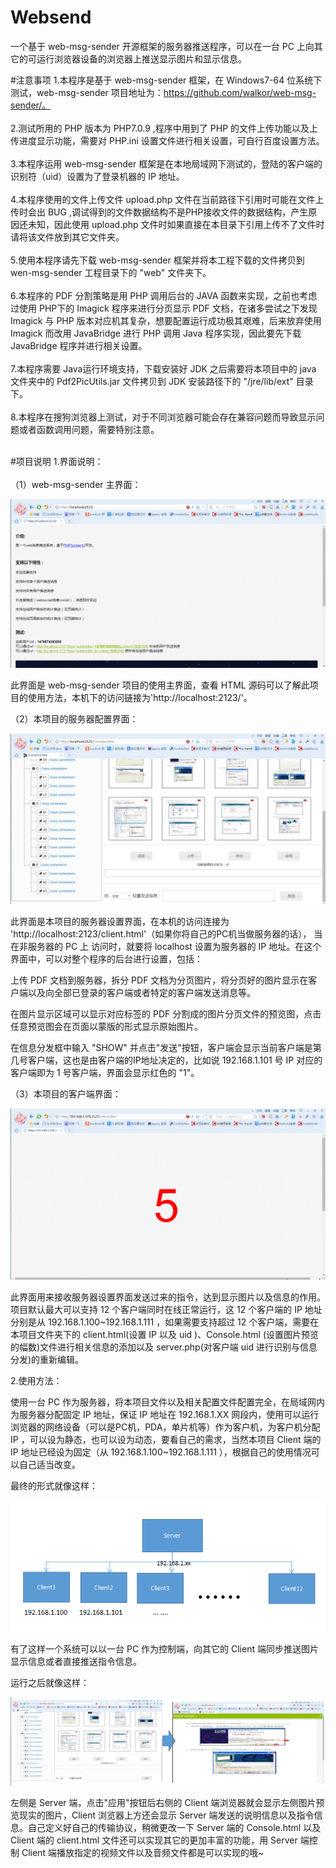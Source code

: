 # Websend
一个基于 web-msg-sender 开源框架的服务器推送程序，可以在一台 PC 上向其它的可运行浏览器设备的浏览器上推送显示图片和显示信息。

#注意事项
1.本程序是基于 web-msg-sender 框架，在 Windows7-64 位系统下测试，web-msg-sender 项目地址为：<hrf>https://github.com/walkor/web-msg-sender/。</hrf><br><br>
2.测试所用的 PHP 版本为 PHP7.0.9 ,程序中用到了 PHP 的文件上传功能以及上传进度显示功能，需要对 PHP.ini 设置文件进行相关设置，可自行百度设置方法。<br><br>
3.本程序运用 web-msg-sender 框架是在本地局域网下测试的，登陆的客户端的识别符（uid）设置为了登录机器的 IP 地址。<br><br>
4.本程序使用的文件上传文件 upload.php 文件在当前路径下引用时可能在文件上传时会出 BUG ,调试得到的文件数据结构不是PHP接收文件的数据结构，产生原因还未知，因此使用 upload.php 文件时如果直接在本目录下引用上传不了文件时请将该文件放到其它文件夹。<br><br>
5.使用本程序请先下载 web-msg-sender 框架并将本工程下载的文件拷贝到 wen-msg-sender 工程目录下的 "web" 文件夹下。<br><br>
6.本程序的 PDF 分割策略是用 PHP 调用后台的 JAVA 函数来实现，之前也考虑过使用 PHP下的 Imagick 程序来进行分页显示 PDF 文档，在诸多尝试之下发现 Imagick 与 PHP 版本对应机其复杂，想要配置运行成功极其艰难，后来放弃使用 Imagick 而改用 JavaBridge 进行 PHP 调用 Java 程序实现，因此要先下载 JavaBridge 程序并进行相关设置。<br><br>
7.本程序需要 Java运行环境支持，下载安装好 JDK 之后需要将本项目中的 java 文件夹中的 Pdf2PicUtils.jar 文件拷贝到 JDK 安装路径下的 "/jre/lib/ext" 目录下。<br><br>
8.本程序在搜狗浏览器上测试，对于不同浏览器可能会存在兼容问题而导致显示问题或者函数调用问题，需要特别注意。<br><br>

#项目说明
1.界面说明：<br><br>
（1）web-msg-sender 主界面：<br>

![image](https://github.com/ZhongLeiDev/ZhongLeiDev.github.io/blob/master/websendimg/index.png)

此界面是 web-msg-sender 项目的使用主界面，查看 HTML 源码可以了解此项目的使用方法，本机下的访问链接为'http://localhost:2123/'。

（2）本项目的服务器配置界面：<br>

![image](https://github.com/ZhongLeiDev/ZhongLeiDev.github.io/blob/master/websendimg/console.png)

此界面是本项目的服务器设置界面，在本机的访问连接为 'http://localhost:2123/client.html'（如果你将自己的PC机当做服务器的话）， 当在非服务器的 PC 上
访问时，就要将 localhost 设置为服务器的 IP 地址。在这个界面中，可以对整个程序的后台进行设置，包括：

上传 PDF 文档到服务器，拆分 PDF 文档为分页图片，将分页好的图片显示在客户端以及向全部已登录的客户端或者特定的客户端发送消息等。

在图片显示区域可以显示对应标签的 PDF 分割成的图片分页文件的预览图，点击任意预览图会在页面以蒙版的形式显示原始图片。

在信息分发框中输入 "SHOW" 并点击"发送"按钮，客户端会显示当前客户端是第几号客户端，这也是由客户端的IP地址决定的，比如说 192.168.1.101 号 IP 对应的客户端即为 1 号客户端，界面会显示红色的 "1"。

（3）本项目的客户端界面：<br>

![image](https://github.com/ZhongLeiDev/ZhongLeiDev.github.io/blob/master/websendimg/client.png)

此界面用来接收服务器设置界面发送过来的指令，达到显示图片以及信息的作用。项目默认最大可以支持 12 个客户端同时在线正常运行，这 12 个客户端的 IP 地址分别是从 192.168.1.100~192.168.1.111 ，如果需要支持超过 12 个客户端，需要在本项目文件夹下的 client.html(设置 IP 以及 uid )、Console.html (设置图片预览的幅数)文件进行相关信息的添加以及 server.php(对客户端 uid 进行识别与信息分发)的重新编辑。

2.使用方法：

使用一台 PC 作为服务器，将本项目文件以及相关配置文件配置完全，在局域网内为服务器分配固定 IP 地址，保证 IP 地址在 192.168.1.XX 网段内，使用可以运行浏览器的网络设备（可以是PC机，PDA，单片机等）作为客户机，为客户机分配 IP ，可以设为静态，也可以设为动态，要看自己的需求，当然本项目 Client 端的  IP 地址已经设为固定（从 192.168.1.100~192.168.1.111 ），根据自己的使用情况可以自己适当改变。

最终的形式就像这样：

![image](https://github.com/ZhongLeiDev/ZhongLeiDev.github.io/blob/master/websendimg/aaa.PNG)

有了这样一个系统可以以一台 PC 作为控制端，向其它的 Client 端同步推送图片显示信息或者直接推送指令信息。

运行之后就像这样：

![image](https://github.com/ZhongLeiDev/ZhongLeiDev.github.io/blob/master/websendimg/bbb.PNG)

左侧是 Server 端，点击"应用"按钮后右侧的 Client 端浏览器就会显示左侧图片预览现实的图片，Client 浏览器上方还会显示 Server 端发送的说明信息以及指令信息。自己定义好自己的传输协议，稍微更改一下 Server 端的 Console.html 以及 Client 端的 client.html 文件还可以实现其它的更加丰富的功能，用 Server 端控制 Client 端播放指定的视频文件以及音频文件都是可以实现的哦~
